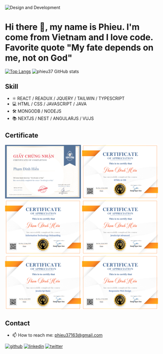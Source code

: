![Design and Development](https://raw.githubusercontent.com/sagar-viradiya/sagar-viradiya/master/resources/banner.png)

# Hi there 👋, my name is Phieu. I'm come from Vietnam and I love code. Favorite quote "My fate depends on me, not on God"
[![Top Langs](https://github-readme-stats.vercel.app/api/top-langs/?username=phieu37&layout=donut)](https://github.com/anuraghazra/github-readme-stats)
![phieu37 GitHub stats](https://github-readme-stats.vercel.app/api?username=phieu37&show_icons=true&bg_color=00000000)

## Skill
* ⚛ REACT / READUX / JQUERY / TAILWIN / TYPESCRIPT 
* 💻 HTML / CSS / JAVASCRIPT / JAVA  
* 🛠 MONGODB / NODEJS
* 📚 NEXTJS / NEST / ANGULARJS / VUJS

## Certificate
<div display="flex">
  <img src="https://github.com/phieu37/phieu37/blob/main/images/Codelearn%20JavaScript%20c%C6%A1%20b%E1%BA%A3n.png" width="250" />
  <img src="https://github.com/phieu37/phieu37/blob/main/images/F8%20HTML%20%26%20CSS%20Certificate.png" width="250" />
  <img src="https://github.com/phieu37/phieu37/blob/main/images/F8%20Information%20Technology%20Onboarding%20Certificate.png" width="250" />
  <img src="https://github.com/phieu37/phieu37/blob/main/images/F8%20JavaScript%20Advanced%20Certificate.png" width="250" />
  <img src="https://github.com/phieu37/phieu37/blob/main/images/F8%20JavaScript%20Basic%20Certificate.png" width="250" />
  <img src="https://github.com/phieu37/phieu37/blob/main/images/F8%20Responsive%20Web%20Design%20Certificate.png" width="250" />
</div>

## Contact
* 📫 How to reach me: phieu37163@gmail.com


[<img src='https://cdn.jsdelivr.net/npm/simple-icons@3.0.1/icons/github.svg' alt='github' height='40'>](https://github.com/https://github.com/phieu37)  [<img src='https://cdn.jsdelivr.net/npm/simple-icons@3.0.1/icons/linkedin.svg' alt='linkedin' height='40'>](https://www.linkedin.com/in/https://www.linkedin.com/in/pha%CC%A3m-%C4%91i%CC%80nh-hi%C3%AA%CC%81u-8719b5194//)  [<img src='https://cdn.jsdelivr.net/npm/simple-icons@3.0.1/icons/twitter.svg' alt='twitter' height='40'>](https://twitter.com/https://twitter.com/phieu37163)  
